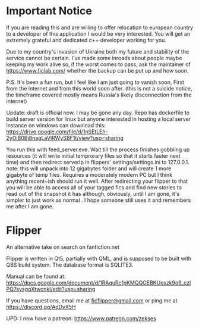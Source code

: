 # Important Notice
If you are reading this and are willing to offer relocation to european country to a developer of this application I would be very interested. 
You will get an extremely grateful and dedicated c++ developer working for you.

Due to my country's invasion of Ukraine both my future and stability of the service cannot be certain.
I've made some inroads about people maybe keeping my work alive so, if the worst comes to pass, ask the maintainer of https://www.ficlab.com/ whether the backup can be put up and how soon. 

P.S. It's been a fun run, but I feel like I am just going to vanish soon, First from the internet and from this world soon after. 
(this is not a suicide notice, the timeframe covered mostly means Russia's likely disconnection from the internet)


Update: draft is official now. I may be gone any day. Repo has dockerfile to build server version for linux but anyone interested in hosting a local server instance on windows can download this: https://drive.google.com/file/d/1nSEtLEh-2yOiB0Bj8nagLaVlRWySBF1t/view?usp=sharing

You run this with feed_server.exe. Wait till the process finishes gobbling up resources (it will write initial temprorary files so that it starts faster next time) and then redirect serverIp in flippers' settings/settings.ini to 127.0.0.1. note: this will unpack into 12 gigabytes folder and will create 1 more gigabyte of temp files.  Requires a moderately modern PC but I think anything recent~ish should run it well. After redirecting your flipper to that you will be able to access all of your tagged fics and find new stories to read out of the snapshot it has although, obviously, until I am gone, it's simpler to just work as normal . I hope someone still uses it and remembers me after I am gone.


# Flipper
An alternative take on search on fanfiction.net

Flipper is written in Qt5, partially with QML, and is supposed to be built with QBS build system.
The database format is SQLITE3.

Manual can be found at: https://docs.google.com/document/d/1RAquRcfpKMQQGEBKUeszk9o9_czIPQ7sysgqXtwcnkI/edit?usp=sharing

If you have questions, email me at ficflipper@gmail.com or ping me at https://discord.gg/AdDvX5H

UPD: I now have a patreon: https://www.patreon.com/zekses
